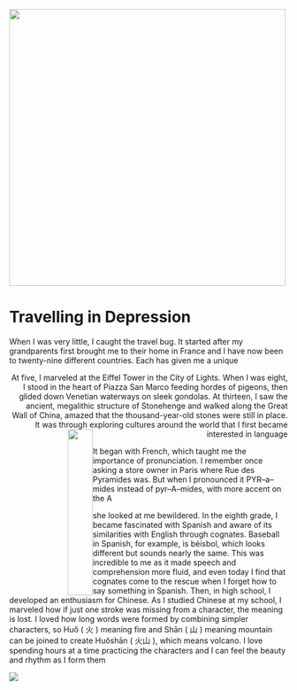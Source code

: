 
<!DOCTYPE html>
<html lang="en">
<head>
  <meta charset="UTF-8">
  <meta http-equiv="X-UA-Compatible" content="IE=Edge">
  <meta name="viewport" content="width=device-width, initial-scale=1">

  <title>Assignments 4</title>
  
  <!-- HTML -->
  

  <!-- Custom Styles -->
  <link rel="stylesheet" href="style.css">
</head>
<div><img src="bird.jpg"style=height:500px;width:80%">
</div>
<body>
 <h1>Travelling in Depression</h1>
<p>When I was very little, I caught the travel bug. It started after my grandparents first brought me to their home in France and I have now been to twenty-nine different countries. Each has given me a unique</br></p>
   <p align="right">At five, I marveled at the Eiffel Tower in the City of Lights. When I was eight, I stood in the heart of Piazza San Marco feeding hordes of pigeons, then glided down Venetian waterways on sleek gondolas. At thirteen, I saw the ancient, megalithic structure of Stonehenge and walked along the Great Wall of China, amazed that the thousand-year-old stones were still in place.
  It was through exploring cultures around the world that I first became interested in language
<img src="girl.jpeg" style=" width:30%;height:300px;float: left; margin-right;10px">

  It began with French, which taught me the importance of pronunciation. I remember once asking a store owner in Paris where Rue des Pyramides was. But when I pronounced it PYR–a–mides instead of pyr–A–mides, with more accent on the A</p> she looked at me bewildered.
  In the eighth grade, I became fascinated with Spanish and aware of its similarities with English through cognates. Baseball in Spanish, for example, is béisbol, which looks different but sounds nearly the same. This was incredible to me as it made speech and comprehension more fluid, and even today I find that cognates come to the rescue when I forget how to say something in Spanish.
  Then, in high school, I developed an enthusiasm for Chinese. As I studied Chinese at my school, I marveled how if just one stroke was missing from a character, the meaning is lost. I loved how long words were formed by combining simpler characters, so Huǒ ( 火 ) meaning fire and Shān ( 山 ) meaning mountain can be joined to create Huǒshān ( 火山 ), which means volcano. I love spending hours at a time practicing the characters and I can feel the beauty and rhythm as I form them</p>
  <div><img src="Labtop.jpg"style=height;500px;widht;80%">
   </div>
 </map>
  <!-- Project -->
 
</body>
</html>
